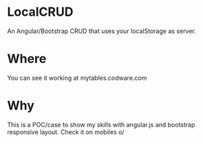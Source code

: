 # LocalCRUD
An Angular/Bootstrap CRUD that uses your localStorage as server.

# Where
You can see it working at mytables.codware.com

# Why
This is a POC/case to show my skills with angular.js and bootstrap responsive layout. Check it on mobiles o/
